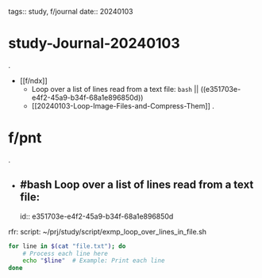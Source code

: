 tags:: study, f/journal
date:: 20240103

# study-Journal-20240103
.
- [[f/ndx]]
  - Loop over a list of lines read from a text file: `bash` || ((e351703e-e4f2-45a9-b34f-68a1e896850d))
  - [[20240103-Loop-Image-Files-and-Compress-Them]]
.
# f/pnt
.
- ## #bash Loop over a list of lines read from a text file:
  id:: e351703e-e4f2-45a9-b34f-68a1e896850d

rfr: script: ~/prj/study/script/exmp_loop_over_lines_in_file.sh

```sh
for line in $(cat "file.txt"); do
    # Process each line here
    echo "$line"  # Example: Print each line
done
```

